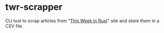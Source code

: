 # twr-scrapper
CLI tool to scrap articles from "[This Week in Rust](https://this-week-in-rust.org)"  site and store them in a CSV file.
